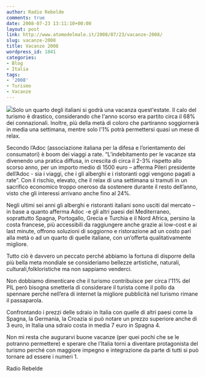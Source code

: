 ```yaml
---
author: Radio Rebelde
comments: true
date: 2008-07-23 13:11:10+00:00
layout: post
link: http://www.atomodelmale.it/2008/07/23/vacanze-2008/
slug: vacanze-2008
title: Vacanze 2008
wordpress_id: 1041
categories:
- Blog
- Italia
tags:
- '2008'
- Turismo
- Vacanze
---
```


![](http://www.atomodelmale.it/wp-content/uploads/2008/10/panorama-mira-300x200.jpg)Solo un quarto degli italiani si godrà una vacanza quest'estate. Il calo del turismo è drastico, considerando che l'anno scorso era partito circa il 68% dei connazionali. Inoltre, più della metà di coloro che partiranno soggiornerà in media una settimana, mentre solo l'1% potrà permettersi quasi un mese di relax.




Secondo l’Adoc (associazione italiana per la difesa e l’orientamento dei consumatori) è boom dei viaggi a rate. “L’indebitamento per le vacanze sta divenendo una pratica diffusa, in crescita di circa il 2-3% rispetto allo scorso anno, per un importo medio di 1500 euro – afferma Pileri presidente dell’Adoc - sia i viaggi, che i gli alberghi e i ristoranti oggi vengono pagati a rate”. Con il rischio, elevato, che il relax di una settimana si tramuti in un sacrifico economico troppo oneroso da sostenere durante il resto dell’anno, visto che gli interessi arrivano anche fino al 24%.<!-- more -->





Negli ultimi sei anni gli alberghi e ristoranti italiani sono usciti dal mercato – in base a quanto afferma Adoc -e gli altri paesi del Mediterraneo, soprattutto Spagna, Portogallo, Grecia e Turchia e il Nord Africa, persino la costa francese, più accessibili da raggiungere anche grazie ai low-cost e ai last minute, offrono soluzioni di soggiorno e ristorazione ad un costo pari alla metà o ad un quarto di quelle italiane, con un’offerta qualitativamente migliore.




Tutto ciò è davvero un peccato perché abbiamo la fortuna di disporre della più bella meta mondiale se consideriamo bellezze artistiche, naturali, culturali,folkloristiche ma non sappiamo venderci.




Non dobbiamo dimenticare che il turismo contribuisce per circa l’11% del PIL però bisogna smetterla di considerare il turista come il pollo da spennare perché nell’era di internet la migliore pubblicità nel turismo rimane il passaparola.




Confrontando i prezzi delle sdraio in Italia con quelle di altri paesi come la Spagna, la Germania, la Croazia si può notare un prezzo superiore anche di 3 euro, in Italia una sdraio costa in media 7 euro in Spagna 4.



Non mi resta che augurarvi buone vacanze (per quei pochi che se le potranno permettere) e sperare che l’Italia torni a diventare protagonista del turismo perché con maggiore impegno e integrazione da parte di tutti si può tornare ad essere i numeri 1.

Radio Rebelde
